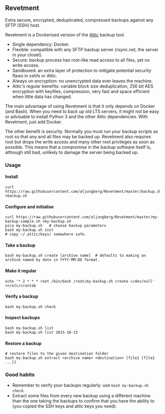 ## Revetment

Extra secure, encrypted, deduplicated, compressed backups against any SFTP (SSH) host.

Revetment is a Dockerised version of the [Attic](https://attic-backup.org/) backup tool.

- Single dependency: Docker.
- Flexible: compatible with any SFTP backup server (rsync.net, the server in your closet).
- Secure: backup process has root-like read access to all files, yet no write access.
- Sandboxed: an extra layer of protection to mitigate potential security flaws in sshfs or Attic.
- Always on encryption: no unencrypted data ever leaves the machine.
- Attic's regular benefits: variable block size deduplication, 256 bit AES encryption with keyfiles, compression, very fast and space efficient when little data has changed.

The main advantage of using Revetment is that it only depends on Docker (and Bash). When you need to back up old LTS servers, it might not be easy or advisable to install Python 3 and the other Attic dependencies. With Revetment, just add Docker.

The other benefit is security. Normally you must run your backup scripts as root so that any and all files may be backed up. Revetment also requires root but drops the write access and many other root privileges as soon as possible. This means that a compromise in the backup software itself is, although still bad, unlikely to damage the server being backed up.

### Usage

#### Install

    curl https://raw.githubusercontent.com/aljungberg/Revetment/master/backup.sh >backup.sh

#### Configure and initialise

    curl https://raw.githubusercontent.com/aljungberg/Revetment/master/my-backup-sample.sh >my-backup.sh
    pico my-backup.sh   # choose backup parameters
    bash my-backup.sh init
    # copy ~/.attic/keys/ somewhere safe.

#### Take a backup

    bash my-backup.sh create [archive name]  # defaults to making an archive named by date in YYYY-MM-DD format.
    
#### Make it regular

    echo '* 2 * * * root /bin/bash /root/my-backup.sh create >/dev/null' >>/etc/crontab
    
#### Verify a backup

    bash my-backup.sh check
    
#### Inspect backups
    
    bash my-backup.sh list
    bash my-backup.sh list 2015-10-13
    
#### Restore a backup

    # restore files to the given destination folder
    bash my-backup.sh extract <archive name> <destination> [file1 [file2 ...]]

### Good habits

- Remember to verify your backups regularly: use `bash my-backup.sh check`.
- Extract some files from every new backup using a different machine than the one taking the backups to confirm that you have the ability to (you copied the SSH keys and attic keys you need).

